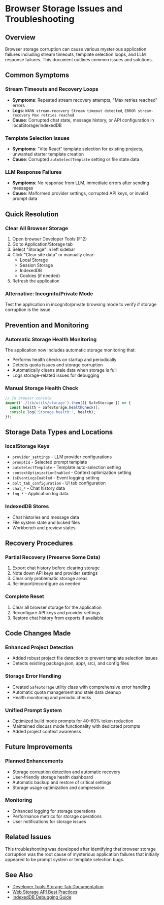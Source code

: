 # Browser Storage Issues and Troubleshooting

## Overview

Browser storage corruption can cause various mysterious application failures including stream timeouts, template selection loops, and LLM response failures. This document outlines common issues and solutions.

## Common Symptoms

### Stream Timeouts and Recovery Loops
- **Symptoms**: Repeated stream recovery attempts, "Max retries reached" errors
- **Logs**: `WARN stream-recovery Stream timeout detected`, `ERROR stream-recovery Max retries reached`
- **Cause**: Corrupted chat state, message history, or API configuration in localStorage/IndexedDB

### Template Selection Issues
- **Symptoms**: "Vite React" template selection for existing projects, unwanted starter template creation
- **Cause**: Corrupted `autoSelectTemplate` setting or file state data

### LLM Response Failures
- **Symptoms**: No response from LLM, immediate errors after sending messages
- **Cause**: Malformed provider settings, corrupted API keys, or invalid prompt data

## Quick Resolution

### Clear All Browser Storage
1. Open browser Developer Tools (F12)
2. Go to Application/Storage tab
3. Select "Storage" in left sidebar
4. Click "Clear site data" or manually clear:
   - Local Storage
   - Session Storage
   - IndexedDB
   - Cookies (if needed)
5. Refresh the application

### Alternative: Incognito/Private Mode
Test the application in incognito/private browsing mode to verify if storage corruption is the issue.

## Prevention and Monitoring

### Automatic Storage Health Monitoring
The application now includes automatic storage monitoring that:
- Performs health checks on startup and periodically
- Detects quota issues and storage corruption
- Automatically cleans stale data when storage is full
- Logs storage-related issues for debugging

### Manual Storage Health Check
```javascript
// In browser console
import('./lib/utils/storage').then(({ SafeStorage }) => {
  const health = SafeStorage.healthCheck();
  console.log('Storage health:', health);
});
```

## Storage Data Types and Locations

### localStorage Keys
- `provider_settings` - LLM provider configurations
- `promptId` - Selected prompt template
- `autoSelectTemplate` - Template auto-selection setting
- `contextOptimizationEnabled` - Context optimization setting
- `isEventLogsEnabled` - Event logging setting
- `bolt_tab_configuration` - UI tab configuration
- `chat_*` - Chat history data
- `log_*` - Application log data

### IndexedDB Stores
- Chat histories and message data
- File system state and locked files
- Workbench and preview states

## Recovery Procedures

### Partial Recovery (Preserve Some Data)
1. Export chat history before clearing storage
2. Note down API keys and provider settings
3. Clear only problematic storage areas
4. Re-import/reconfigure as needed

### Complete Reset
1. Clear all browser storage for the application
2. Reconfigure API keys and provider settings
3. Restore chat history from exports if available

## Code Changes Made

### Enhanced Project Detection
- Added robust project file detection to prevent template selection issues
- Detects existing package.json, app/, src/, and config files

### Storage Error Handling
- Created `SafeStorage` utility class with comprehensive error handling
- Automatic quota management and stale data cleanup
- Health monitoring and periodic checks

### Unified Prompt System
- Optimized build mode prompts for 40-60% token reduction
- Maintained discuss mode functionality with dedicated prompts
- Added project context awareness

## Future Improvements

### Planned Enhancements
- Storage corruption detection and automatic recovery
- User-friendly storage health dashboard
- Automatic backup and restore of critical settings
- Storage usage optimization and compression

### Monitoring
- Enhanced logging for storage operations
- Performance metrics for storage operations
- User notifications for storage issues

## Related Issues

This troubleshooting was developed after identifying that browser storage corruption was the root cause of mysterious application failures that initially appeared to be prompt system or template selection bugs.

## See Also

- [Developer Tools Storage Tab Documentation](https://developer.chrome.com/docs/devtools/storage/)
- [Web Storage API Best Practices](https://developer.mozilla.org/en-US/docs/Web/API/Web_Storage_API/Using_the_Web_Storage_API)
- [IndexedDB Debugging Guide](https://developer.mozilla.org/en-US/docs/Web/API/IndexedDB_API/Using_IndexedDB)